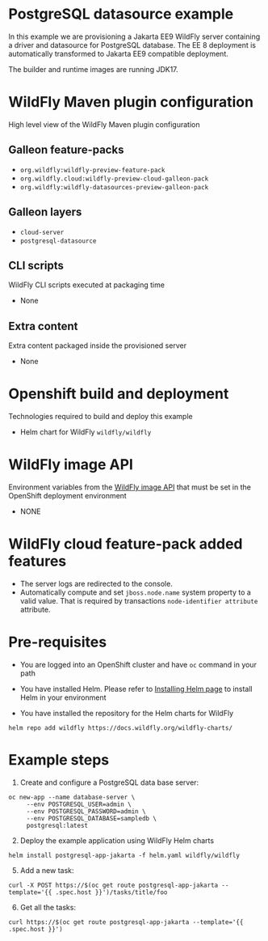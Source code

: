 # PostgreSQL datasource example

In this example we are provisioning a Jakarta EE9 WildFly server containing a driver and datasource for PostgreSQL database.
The EE 8 deployment is automatically transformed to Jakarta EE9 compatible deployment.

The builder and runtime images are running JDK17.

# WildFly Maven plugin configuration
High level view of the WildFly Maven plugin configuration

## Galleon feature-packs

* `org.wildfly:wildfly-preview-feature-pack`
* `org.wildfly.cloud:wildfly-preview-cloud-galleon-pack`
* `org.wildfly:wildfly-datasources-preview-galleon-pack`

## Galleon layers

* `cloud-server`
* `postgresql-datasource`

## CLI scripts
WildFly CLI scripts executed at packaging time

* None

## Extra content
Extra content packaged inside the provisioned server

* None

# Openshift build and deployment
Technologies required to build and deploy this example

* Helm chart for WildFly `wildfly/wildfly`

# WildFly image API
Environment variables from the [WildFly image API](https://github.com/wildfly/wildfly-cekit-modules/blob/main/jboss/container/wildfly/run/api/module.yaml) that must be set in the OpenShift deployment environment

* NONE

# WildFly cloud feature-pack added features

* The server logs are redirected to the console. 
* Automatically compute and set `jboss.node.name` system property to a valid value. That is required by transactions `node-identifier attribute` attribute. 

# Pre-requisites

* You are logged into an OpenShift cluster and have `oc` command in your path

* You have installed Helm. Please refer to [Installing Helm page](https://helm.sh/docs/intro/install/) to install Helm in your environment

* You have installed the repository for the Helm charts for WildFly

 ```
helm repo add wildfly https://docs.wildfly.org/wildfly-charts/
```

# Example steps

1. Create and configure a PostgreSQL data base server:

```
oc new-app --name database-server \
     --env POSTGRESQL_USER=admin \
     --env POSTGRESQL_PASSWORD=admin \
     --env POSTGRESQL_DATABASE=sampledb \
     postgresql:latest
```

2. Deploy the example application using WildFly Helm charts

```
helm install postgresql-app-jakarta -f helm.yaml wildfly/wildfly
```

5. Add a new task:

`curl -X POST https://$(oc get route postgresql-app-jakarta --template='{{ .spec.host }}')/tasks/title/foo`

6. Get all the tasks:

`curl https://$(oc get route postgresql-app-jakarta --template='{{ .spec.host }}')`

